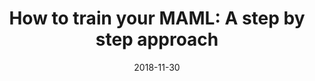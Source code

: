 ---
title: 'How to train your MAML: A step by step approach'
date: 2018-11-30
permalink: https://www.bayeswatch.com/2018/11/30/HTYM/
tags:
  - meta-learning
  - personal
  - maml
---